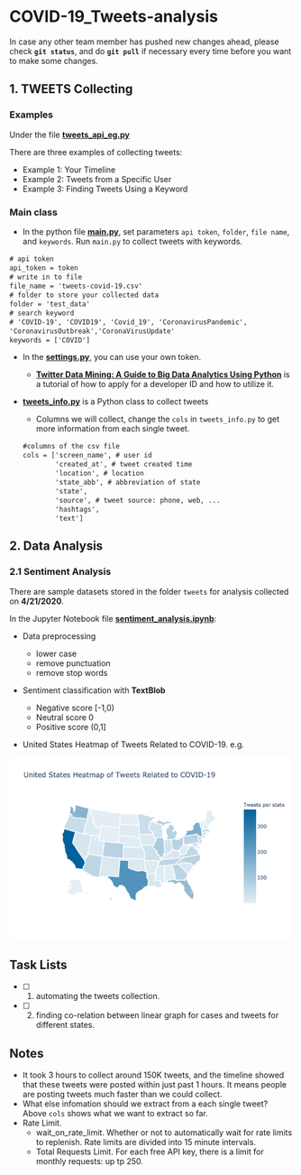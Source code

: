 # COVID-19_Tweets-analysis
In case any other team member has pushed new changes ahead, please check **`git status`**, and do **`git pull`** if necessary every time before you want to make some changes.

## 1. TWEETS Collecting

### Examples
Under the file
**[tweets_api_eg.py](https://github.com/AllenSun7/COVID-19_Tweets-analysis/blob/master/tweets_api_eg.py)**

There are three examples of collecting tweets:
- Example 1: Your Timeline
- Example 2: Tweets from a Specific User
- Example 3: Finding Tweets Using a Keyword

### Main class
- In the python file **[main.py](https://github.com/AllenSun7/COVID-19_Tweets-analysis/blob/master/main.py)**, set parameters `api token`, `folder`, `file name`, and `keywords`. Run `main.py` to collect tweets with keywords.
```
# api token
api_token = token
# write in to file
file_name = 'tweets-covid-19.csv'
# folder to store your collected data
folder = 'test_data'
# search keyword
# 'COVID-19', 'COVID19', 'Covid_19', 'CoronavirusPandemic', 'CoronavirusOutbreak','CoronaVirusUpdate'
keywords = ['COVID']
```

- In the **[settings.py](https://github.com/AllenSun7/COVID-19_Tweets-analysis/blob/master/settings.py)**, you can use your own token.

    - **[Twitter Data Mining: A Guide to Big Data Analytics Using Python](https://chatbotslife.com/twitter-data-mining-a-guide-to-big-data-analytics-using-python-4efc8ccfa219)** is a tutorial of how to apply for a developer ID and how to utilize it. 


- **[tweets_info.py](https://github.com/AllenSun7/COVID-19_Tweets-analysis/blob/master/tweets_info.py)** is a Python class to collect tweets

    - Columns we will collect, change the `cols` in  `tweets_info.py` to get more information from each single tweet.
    ```
    #columns of the csv file
    cols = ['screen_name', # user id
            'created_at', # tweet created time
            'location', # location
            'state_abb', # abbreviation of state
            'state',
            'source', # tweet source: phone, web, ...
            'hashtags', 
            'text']
    ```

## 2. Data Analysis
### 2.1 Sentiment Analysis
There are sample datasets stored in the folder `tweets` for analysis collected on **4/21/2020**.

In the Jupyter Notebook file **[sentiment_analysis.ipynb](https://github.com/AllenSun7/COVID-19_Tweets-analysis/blob/master/sentiment_analysis.ipynb)**:
- Data preprocessing
    - lower case
    - remove punctuation
    - remove stop words
- Sentiment classification with **TextBlob**
    - Negative score [-1,0)
    - Neutral  score   0
    - Positive score (0,1]

- United States Heatmap of Tweets Related to COVID-19. e.g.

<img src="https://github.com/AllenSun7/COVID-19_Tweets-analysis/blob/master/src/heatmap.png"/>

## Task Lists
- [ ]  1) automating the tweets collection.
- [ ]  2) finding co-relation between linear graph for cases and tweets for different states.

## Notes
- It took 3 hours to collect around 150K tweets, and the timeline showed that these tweets were posted within just past 1 hours. It means people are posting tweets much faster than we could collect. 
- What else infomation should we extract from a each single tweet? Above `cols` shows what we want to extract so far.
- Rate Limit.
    - wait_on_rate_limit. Whether or not to automatically wait for rate limits to replenish. Rate limits are divided into 15 minute intervals.  
    - Total Requests Limit. For each free API key, there is a limit for monthly requests: up tp 250. 